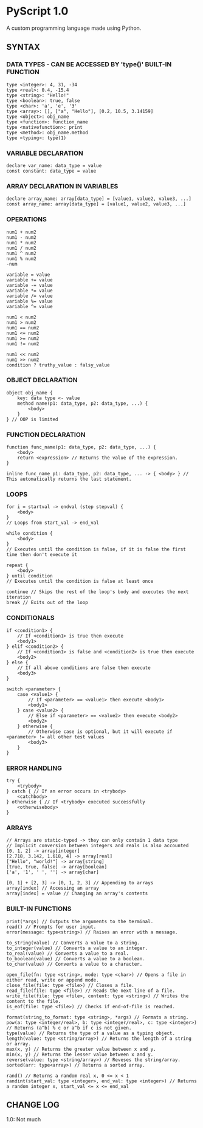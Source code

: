 # PyScript 1.0
A custom programming language made using Python.

## SYNTAX
### DATA TYPES - CAN BE ACCESSED BY 'type()' BUILT-IN FUNCTION
	type <integer>: 4, 31, -34
	type <real>: 0.4, -15.4
	type <string>: "Hello!"
	type <boolean>: true, false
	type <char>: 'a', 'e', '3'
	type <array>: [], ["a", "Hello"], [0.2, 10.5, 3.14159]
	type <object>: obj_name
	type <function>: function_name
	type <nativefunction>: print
	type <method>: obj_name.method
	type <typing>: type(1)

### VARIABLE DECLARATION
	declare var_name: data_type = value
	const constant: data_type = value

### ARRAY DECLARATION IN VARIABLES
	declare array_name: array[data_type] = [value1, value2, value3, ...]
	const array_name: array[data_type] = [value1, value2, value3, ...]

### OPERATIONS
	num1 + num2
	num1 - num2
	num1 * num2
	num1 / num2
	num1 ^ num2
	num1 % num2
	-num

	variable = value
	variable += value
	variable -= value
	variable *= value
	variable /= value
	variable %= value
	variable ^= value

	num1 < num2
	num1 > num2
	num1 == num2
	num1 <= num2
	num1 >= num2
	num1 != num2

	num1 << num2
	num1 >> num2
	condition ? truthy_value : falsy_value

### OBJECT DECLARATION
	object obj_name {
		key: data type <- value
		method name(p1: data_type, p2: data_type, ...) {
			<body>
		}
	} // OOP is limited

### FUNCTION DECLARATION
	function func_name(p1: data_type, p2: data_type, ...) {
		<body>
		return <expression> // Returns the value of the expression.
	}

	inline func_name p1: data_type, p2: data_type, ... -> { <body> } // This automatically returns the last statement.

### LOOPS
	for i = startval -> endval (step stepval) {
		<body>
	}
	// Loops from start_val -> end_val

	while condition {
		<body>
	}
	// Executes until the condition is false, if it is false the first time then don't execute it

	repeat {
		<body>
	} until condition
	// Executes until the condition is false at least once

	continue // Skips the rest of the loop's body and executes the next iteration
	break // Exits out of the loop

### CONDITIONALS
	if <condition1> {
		// If <condition1> is true then execute
		<body1>
	} elif <condition2> {
		// If <condition1> is false and <condition2> is true then execute
		<body2>
	} else {
		// If all above conditions are false then execute
		<body3>
	}

	switch <parameter> {
		case <value1> {
			// If <parameter> == <value1> then execute <body1>
			<body1>
		} case <value2> {
			// Else if <parameter> == <value2> then execute <body2>
			<body2>
		} otherwise {
			// Otherwise case is optional, but it will execute if <parameter> != all other test values
			<body3>
		}
	}

### ERROR HANDLING
	try {
		<trybody>
	} catch { // If an error occurs in <trybody>
		<catchbody>
	} otherwise { // If <trybody> executed successfully
		<otherwisebody>
	}

### ARRAYS
	// Arrays are static-typed -> they can only contain 1 data type
	// Implicit conversion between integers and reals is also accounted
	[0, 1, 2] -> array[integer]
	[2.718, 3.142, 1.618, 4] -> array[real]
	["Hello", "world!"] -> array[string]
	[true, true, false] -> array[boolean]
	['a', '1', ' ', ''] -> array[char]

	[0, 1] + [2, 3] -> [0, 1, 2, 3] // Appending to arrays
	array[index] // Accessing an array
	array[index] = value // Changing an array's contents

### BUILT-IN FUNCTIONS
	print(*args) // Outputs the arguments to the terminal.
	read() // Prompts for user input.
	error(message: type<string>) // Raises an error with a message.

	to_string(value) // Converts a value to a string.
	to_integer(value) // Converts a value to an integer.
	to_real(value) // Converts a value to a real.
	to_boolean(value) // Converts a value to a boolean.
	to_char(value) // Converts a value to a character.

	open_file(fn: type <string>, mode: type <char>) // Opens a file in either read, write or append mode.
	close_file(file: type <file>) // Closes a file.
	read_file(file: type <file>) // Reads the next line of a file.
	write_file(file: type <file>, content: type <string>) // Writes the content to the file.
	is_eof(file: type <file>) // Checks if end-of-file is reached.

	format(string_to_format: type <string>, *args) // Formats a string.
	pow(a: type <integer/real>, b: type <integer/real>, c: type <integer>) // Returns (a^b) % c or a^b if c is not given.
	type(value) // Returns the type of a value as a typing object.
	length(value: type <string/array>) // Returns the length of a string or array.
	max(x, y) // Returns the greater value between x and y.
	min(x, y) // Returns the lesser value between x and y.
	reverse(value: type <string/array>) // Reveses the string/array.
	sorted(arr: type<array>) // Returns a sorted array.

	rand() // Returns a random real x, 0 <= x < 1
	randint(start_val: type <integer>, end_val: type <integer>) // Returns a random integer x, start_val <= x <= end_val

## CHANGE LOG
1.0: Not much

